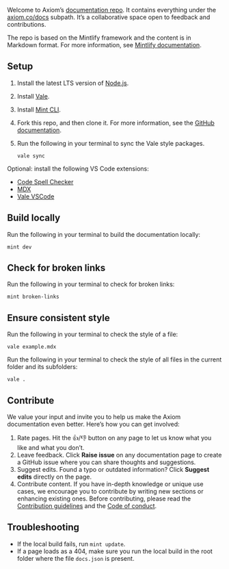 Welcome to Axiom’s [documentation repo](https://github.com/axiomhq/axiom-co). It contains everything under the [axiom.co/docs](https://axiom.co/docs) subpath. It’s a collaborative space open to feedback and contributions.

The repo is based on the Mintlify framework and the content is in Markdown format. For more information, see [Mintlify documentation](https://mintlify.com/docs/text).

## Setup

1. Install the latest LTS version of [Node.js](https://nodejs.org/en/download/package-manager).
1. Install [Vale](https://vale.sh/docs/install).
1. Install [Mint CLI](https://mintlify.com/docs/installation).
1. Fork this repo, and then clone it. For more information, see the [GitHub documentation](https://docs.github.com/en/get-started/exploring-projects-on-github/contributing-to-a-project).
1. Run the following in your terminal to sync the Vale style packages.

    ```
    vale sync
    ```

Optional: install the following VS Code extensions:
- [Code Spell Checker](https://marketplace.visualstudio.com/items?itemName=streetsidesoftware.code-spell-checker)
- [MDX](https://marketplace.visualstudio.com/items?itemName=unifiedjs.vscode-mdx)
- [Vale VSCode](https://marketplace.visualstudio.com/items?itemName=ChrisChinchilla.vale-vscode)

## Build locally

Run the following in your terminal to build the documentation locally:

```
mint dev
```

## Check for broken links

Run the following in your terminal to check for broken links:

```
mint broken-links
```

## Ensure consistent style

Run the following in your terminal to check the style of a file:

```
vale example.mdx
```

Run the following in your terminal to check the style of all files in the current folder and its subfolders:

```
vale .
```

## Contribute

We value your input and invite you to help us make the Axiom documentation even better. Here’s how you can get involved:

1. Rate pages. Hit the 👍/👎 button on any page to let us know what you like and what you don’t.
2. Leave feedback. Click **Raise issue** on any documentation page to create a GitHub issue where you can share thoughts and suggestions.
3. Suggest edits. Found a typo or outdated information? Click **Suggest edits** directly on the page.
4. Contribute content. If you have in-depth knowledge or unique use cases, we encourage you to contribute by writing new sections or enhancing existing ones. Before contributing, please read the [Contribution guidelines](/.github/CONTRIBUTING) and the [Code of conduct](/.github/CODE_OF_CONDUCT).

## Troubleshooting

- If the local build fails, run `mint update`.
- If a page loads as a 404, make sure you run the local build in the root folder where the file `docs.json` is present.
